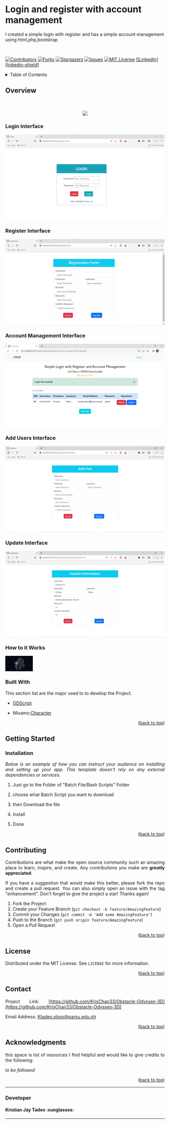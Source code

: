 # Login and register with account management
I created a simple  login with register and has a simple account management using html,php,bootstrap 
 
<br> 
<!-- Improved compatibility of back to top link: See: https://github.com/othneildrew/Best-README-Template/pull/73 -->
<a name="readme-top"></a>
<!--
*** Thanks for checking out the Best-README-Template. If you have a suggestion
*** that would make this better, please fork the repo and create a pull request
*** or simply open an issue with the tag "enhancement".
*** Don't forget to give the project a star!
*** Thanks again! Now go create something AMAZING! :D
-->



<!-- PROJECT SHIELDS -->
<!--
*** I'm using markdown "reference style" links for readability.
*** Reference links are enclosed in brackets [ ] instead of parentheses ( ).
*** See the bottom of this document for the declaration of the reference variables
*** for contributors-url, forks-url, etc. This is an optional, concise syntax you may use.
*** https://www.markdownguide.org/basic-syntax/#reference-style-links
-->
[![Contributors][contributors-shield]][contributors-url]
[![Forks][forks-shield]][forks-url]
[![Stargazers][stars-shield]][stars-url]
[![Issues][issues-shield]][issues-url]
[![MIT License][license-shield]][license-url]
[![LinkedIn][linkedin-shield]][linkedin-url]


<details>
  <summary>Table of Contents</summary>
  <ol>
    <li>
      <a href="#Game-Overview">Game Overview</a>
      <ul>
          <li><a href ="#Batch Script #1 : Delete all Temporary Files Every 5 Seconds">Delete all Temporary Files Every 5 Seconds</li>
       <li><a href ="#">#Batch Script #2: Show Information of System</li>
         <li><a href ="#">#Batch Script #3</li>
         <li><a href ="#">#Batch Script #4</li>
         <li><a href ="#">#Batch Script #5</li>
         <li><a href="#">#Batch Script #6</a></li>
         <li><a href ="#">#Batch Script #7</li>
      </ul>
    </li>
    <li>
      <a href="#getting-started">Getting Started</a>
      <ul>
        <li><a href="#installation">Installation</a></li>
      </ul>
    </li>
   <!-- <li><a href="#usage">Usage</a></li> 
    <li><a href="#roadmap">Roadmap</a></li>-->
    <li><a href="#contributing">Contributing</a></li>
    <li><a href="#license">License</a></li>
    <li><a href="#contact">Contact</a></li>
    <li><a href="#acknowledgments">Acknowledgments</a></li>
  </ol>
</details>



<!-- ABOUT THE PROJECT -->
##  Overview
<br />
<p align="center"> 
  <img align = "center" src = "https://github.com/KrisChan33/BatchScripts/blob/main/images/batch-file.png">
</p>

<div align = "Justify">

### Login Interface
  <img align = "center" src = "https://github.com/KrisChan33/Login-and-register-with-account-management/blob/main/Images/login.png">

### Register Interface
  <img align = "center" src = "https://github.com/KrisChan33/Login-and-register-with-account-management/blob/main/Images/registration.png">
  
### Account Management Interface
  <img align = "center" src = "https://github.com/KrisChan33/Login-and-register-with-account-management/blob/main/Images/dashboard.PNG">

### Add Users Interface
  <img align = "center" src = "https://github.com/KrisChan33/Login-and-register-with-account-management/blob/main/Images/add%20User.PNG">

### Update Interface
  <img align = "center" src = "https://github.com/KrisChan33/Login-and-register-with-account-management/blob/main/Images/update_information.PNG">


### How to it  Works
  <img align = "center" src = "https://github.com/KrisChan33/Login-and-register-with-account-management/blob/main/Images/howitworks.gif">
   

### Built With</p>

This section  list are the major  used to to develop the Project.

- [GDScript](https://docs.godotengine.org/en/stable/tutorials/scripting/gdscript/index.html)

- Mixamo:[Character](https://godotengine.org/)
  
 

<p align="right">(<a href="#readme-top">back to top</a>)</p>

## Getting Started 

### Installation

_Below is an example of how you can instruct your audience on installing and setting up your app. This template doesn't rely on any external dependencies or services._

1. Just go to the Folder of "Batch File/Bash Scripts" Folder  

2.  choose what Batch Script you want to download 

3. then Download  the file

4. Install
   
6. Done
<p align="right">(<a href="#readme-top">back to top</a>)</p>



<!-- USAGE EXAMPLES 
## Usage

Use this space to show useful examples of how a project can be used. Additional screenshots, code examples and demos work well in this space. You may also link to more resources.

_For more examples, please refer to the [Documentation](https://example.com)_
-->




<!-- ROADMAP 
## Roadmap

- [x] Add Changelog
- [x] Add back to top links
- [ ] Add Additional Templates w/ Examples
- [ ] Add "components" document to easily copy & paste sections of the readme
- [ ] Multi-language Support
    - [ ] Chinese
    - [ ] Spanish

See the [open issues](https://github.com/KrisChan33/Obstacle-Odyssey-3D/issues) for a full list of proposed features (and known issues).

<p align="right">(<a href="#readme-top">back to top</a>)</p>

-->

<!-- CONTRIBUTING -->
## Contributing

Contributions are what make the open source community such an amazing place to learn, inspire, and create. Any contributions you make are **greatly appreciated**.

If you have a suggestion that would make this better, please fork the repo and create a pull request. You can also simply open an issue with the tag "enhancement".
Don't forget to give the project a star! Thanks again!

1. Fork the Project
2. Create your Feature Branch (`git checkout -b feature/AmazingFeature`)
3. Commit your Changes (`git commit -m 'Add some AmazingFeature'`)
4. Push to the Branch (`git push origin feature/AmazingFeature`)
5. Open a Pull Request

<p align="right">(<a href="#readme-top">back to top</a>)</p>


<!-- LICENSE -->
## License

Distributed under the MIT License. See `LICENSE` for more information.

<p align="right">(<a href="#readme-top">back to top</a>)</p>



<!-- CONTACT -->
## Contact

Project Link: [https://github.com/KrisChan33/Obstacle-Odyssey-3D](https://github.com/KrisChan33/Obstacle-Odyssey-3D)

Email Address: Ktadeo.pbox@parsu.edu.ph

<p align="right">(<a href="#readme-top">back to top</a>)</p>


<!-- ACKNOWLEDGMENTS -->
## Acknowledgments

 this space is list of resources I find helpful and would like to give credits to the following: 


<i>to be followed</i>
<!--
* [Godot engine](https://godotengine.org/)
* [Mixamo](https://www.mixamo.com/)
* [Blender](https://www.blender.org/)
* [Turbo Squid](https://www.turbosquid.com/)
* [Freepik](https://www.freepik.com/3d-models)

-->
<p align="right">(<a href="#readme-top">back to top</a>)</p>



<!-- MARKDOWN LINKS & IMAGES -->
<!-- https://www.markdownguide.org/basic-syntax/#reference-style-links -->
[Godot Engine]:https://godotengine.org/
[contributors-shield]: https://img.shields.io/github/contributors/KrisChan33/BatchScripts.svg?style=for-the-badge
[contributors-url]: https://github.com/KrisChan33/Obstacle-Odyssey-3D/graphs/contributors
[forks-shield]: https://img.shields.io/github/forks/KrisChan33/BastchScripts.svg?style=for-the-badge
[forks-url]: https://github.com/KrisChan33/Obstacle-Odyssey-3D/network/members
[stars-shield]: https://img.shields.io/github/stars/KrisChan33/BatchScripts.svg?style=for-the-badge
[stars-url]: https://github.com/KrisChan33/Obstacle-Odyssey-3D/stargazers
[issues-shield]: https://img.shields.io/github/issues/KrisChan33/BatchScripts.svg?style=for-the-badge
[issues-url]: https://github.com/KrisChan33/Obstacle-Odyssey-3D/issues
[license-shield]: https://img.shields.io/github/license/KrisChan33/BatchScripts.svg?style=for-the-badge
[license-url]: https://github.com/KrisChan33/BatchScripts/blob/master/LICENSE
[linkedin-url]: https://linkedin.com/in/kristian-jay-tadeo

<hr>

### Developer 
<h4><b>Kristian Jay Tadeo :sunglasses:</b></h4>
<hr>
